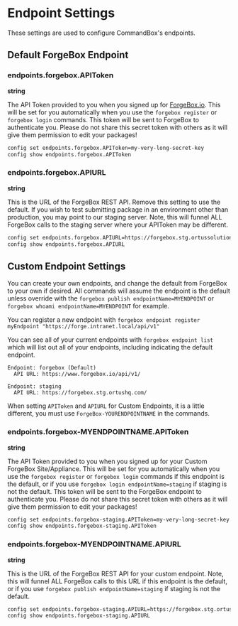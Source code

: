 # Endpoint Settings

These settings are used to configure CommandBox's endpoints.

## Default ForgeBox Endpoint 

### endpoints.forgebox.APIToken

**string**

The API Token provided to you when you signed up for [ForgeBox.io](https://www.forgebox.io/). This will be set for you automatically when you use the `forgebox register` or `forgebox login` commands. This token will be sent to ForgeBox to authenticate you. Please do not share this secret token with others as it will give them permission to edit your packages!

```bash
config set endpoints.forgebox.APIToken=my-very-long-secret-key
config show endpoints.forgebox.APIToken
```

###  endpoints.forgebox.APIURL

**string**

This is the URL of the ForgeBox REST API. Remove this setting to use the default. If you wish to test submitting package in an environment other than production, you may point to our staging server. Note, this will funnel ALL ForgeBox calls to the staging server where your APIToken may be different.

```bash
config set endpoints.forgebox.APIURL=https://forgebox.stg.ortussolutions.com/api/v1
config show endpoints.forgebox.APIURL
```

## Custom Endpoint Settings

You can create your own endpoints, and change the default from ForgeBox to your own if desired. All commands will assume the endpoint is the default unless override with the `forgebox publish endpointName=MYENDPOINT` or `forgebox whoami endpointName=MYENDPOINT` for example.

You can register a new endpoint with `forgebox endpoint register myEndpoint "https://forge.intranet.local/api/v1"`

You can see all of your current endpoints with `forgebox endpoint list` which will list out all of your endpoints, including indicating the default endpoint.

```
Endpoint: forgebox (Default)
  API URL: https://www.forgebox.io/api/v1/

Endpoint: staging
  API URL: https://forgebox.stg.ortushq.com/
```

When setting `APIToken` and `APIURL` for Custom Endpoints, it is a little different, you must use `ForgeBox-YOURENDPOINTNAME` in the commands.

### endpoints.forgebox-MYENDPOINTNAME.APIToken

**string**

The API Token provided to you when you signed up for your Custom ForgeBox Site/Appliance. This will be set for you automatically when you use the `forgebox register` or `forgebox login` commands if this endpoint is the default, or if you use `forgebox login endpointName=staging` if staging is not the default. This token will be sent to the ForgeBox endpoint to authenticate you. Please do not share this secret token with others as it will give them permission to edit your packages!

```bash
config set endpoints.forgebox-staging.APIToken=my-very-long-secret-key
config show endpoints.forgebox-staging.APIToken
```

###  endpoints.forgebox-MYENDPOINTNAME.APIURL

**string**

This is the URL of the ForgeBox REST API for your custom endpoint. Note, this will funnel ALL ForgeBox calls to this URL if this endpoint is the default, or if you use `forgebox publish endpointName=staging` if staging is not the default.

```bash
config set endpoints.forgebox-staging.APIURL=https://forgebox.stg.ortussolutions.com/api/v1
config show endpoints.forgebox-staging.APIURL
```

